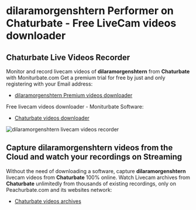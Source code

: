# dilaramorgenshtern Performer on Chaturbate - Free LiveCam videos downloader

## Chaturbate Live Videos Recorder

Monitor and record livecam videos of **dilaramorgenshtern** from **Chaturbate** with Moniturbate.com
Get a premium trial for free by just and only registering with your Email address:
* [dilaramorgenshtern Premium videos downloader](https://moniturbate.com/request-demo-licence-key.html)

Free livecam videos downloader - Moniturbate Software:
* [Chaturbate videos downloader](https://moniturbate.com/moniturbate-download-software.html)

![dilaramorgenshtern livecam videos recorder](https://peachurnet.com/templates/moniturbate-software.png)


## Capture dilaramorgenshtern videos from the Cloud and watch your recordings on Streaming

Without the need of downloading a software, capture **dilaramorgenshtern** livecam videos from **Chaturbate** 100% online.
Watch Livecam archives from **Chaturbate** unlimitedly from thousands of existing recordings, only on Peachurbate.com and its websites network:
* [Chaturbate videos archives](https://peachurnet.com/)